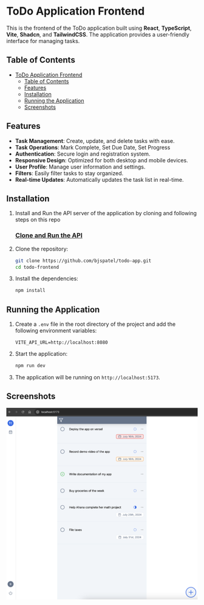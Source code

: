 # ToDo Application Frontend

This is the frontend of the ToDo application built using **React**, **TypeScript**, **Vite**, **Shadcn**, and **TailwindCSS**. The application provides a user-friendly interface for managing tasks.

## Table of Contents

- [ToDo Application Frontend](#todo-application-frontend)
  - [Table of Contents](#table-of-contents)
  - [Features](#features)
  - [Installation](#installation)
  - [Running the Application](#running-the-application)
  - [Screenshots](#screenshots)

## Features

- **Task Management**: Create, update, and delete tasks with ease.
- **Task Operations**: Mark Complete, Set Due Date, Set Progress
- **Authentication**: Secure login and registration system.
- **Responsive Design**: Optimized for both desktop and mobile devices.
- **User Profile**: Manage user information and settings.
- **Filters**: Easily filter tasks to stay organized.
- **Real-time Updates**: Automatically updates the task list in real-time.

## Installation

1. Install and Run the API server of the application by cloning and following steps on this repo
    ### [Clone and Run the API](https://github.com/bjspatel/todo-api)

2. Clone the repository:
    ```sh
    git clone https://github.com/bjspatel/todo-app.git
    cd todo-frontend
    ```

3. Install the dependencies:
    ```sh
    npm install
    ```

## Running the Application

1. Create a `.env` file in the root directory of the project and add the following environment variables:
    ```env
    VITE_API_URL=http://localhost:8080
    ```

2. Start the application:
    ```sh
    npm run dev
    ```

3. The application will be running on `http://localhost:5173`.

## Screenshots

![ToDo App Interface](./docs/todo-screenshot.png)
